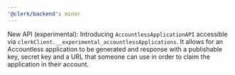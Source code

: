 ```yaml
---
'@clerk/backend': minor
---
```


New API (experimental):
Introducing `AccountlessApplicationAPI` accessible via `clerkClient.__experimental_accountlessApplications`.
It allows for an Accountless application to be generated and response with a publishable key, secret key and a URL that someone can use in order to claim the application in their account. 
